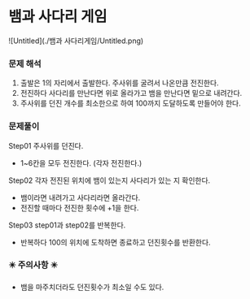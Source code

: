 # 뱀과 사다리 게임

![Untitled](./뱀과 사다리게임/Untitled.png)

### 문제 해석

1. 출발은 1의 자리에서 출발한다. 주사위를 굴려서 나온만큼 전진한다.
2. 전진하다 사다리를 만난다면 위로 올라가고 뱀을 만난다면 밑으로 내려간다.
3. 주사위를 던진 개수를 최소한으로 하여 100까지 도달하도록 만들어야 한다.

### 문제풀이

Step01 주사위를 던진다.

- 1~6칸을 모두 전진한다. (각자 전진한다.)

Step02 각자 전진된 위치에 뱀이 있는지 사다리가 있는 지 확인한다.

- 뱀이라면 내려가고 사다리라면 올라간다.
- 전진할 때마다 전진한 횟수에 +1을 한다.

Step03 step01과 step02를  반복한다.

- 반복하다 100의 위치에 도착하면 종료하고 던진횟수를 반환한다.

### ✴️ 주의사항 ✴️

- 뱀을 마주치더라도 던진횟수가 최소일 수도 있다.
